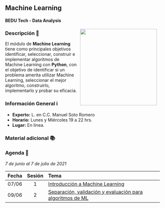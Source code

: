 ## Machine Learning
#### BEDU Tech - Data Analysis

<img src="imagenes/image.gif" align="right" height="250" width="250" hspace="10">

### Descripción :pencil:

El módulo de __Machine Learning__ tiene como principales objetivos identificar, seleccionar, construir e implementar algoritmos de Machine Learning con __Python__, con el objetivo de identificar si un problema amerita utilizar Machine Learning, seleccionar el mejor algoritmo, construirlo, implementarlo y probar su eficacia.

### Información General :information_source:

- **Experto:** L. en C.C. Manuel Soto Romero
- **Horario:** Lunes y Miércoles 19 a 22 hrs.
- **Lugar:**   En línea.

### Material adicional :books:

### Agenda :date:

*7 de junio al 7 de julio de 2021*

Fecha | Sesión | Tema                                                               | 
------| :----: | :----------------------------------------------------------------- | 
07/06 | 1      | [Introducción a Machine Learning](Sesion-01/Readme.md)             |
09/06 | 2      | [Separación, validación y evaluación para algoritmos de ML](Sesion-02/Readme.md) |


<!--### Organización del módulo:

 - [Sesión 1: Introducción a Machine Learning ](./Sesion-01/Readme.md)

 - [Sesión 2: Separación, validación y evaluación para algoritmos de ML ](./Sesion-02)

 - [Sesión 3: Algoritmos no supervisados ](./Sesion-03)

 - [Sesión 4: Problemas de regresión ](./Sesion-04)

 - [Sesión 5: Árboles de decisión ](./Sesion-05)

 - [Sesión 6: Clasificación y Redes Neuronales Artificiales ](./Sesion-06)

 - [Sesión 7: Arena de Clasificadores ](./Sesion-07)

 - [Sesión 8: Fundamentos de procesamiento de imágenes ](./Sesion-08)-->
